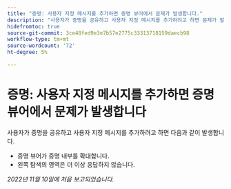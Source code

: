 ```yaml
---
title: "증명: 사용자 지정 메시지를 추가하면 증명 뷰어에서 문제가 발생합니다."
description: "사용자가 증명을 공유하고 사용자 지정 메시지를 추가하려고 하면 문제가 발생합니다."
hidefromtoc: true
source-git-commit: 3ce48fed9e3e7b57e2775c33313718159daecb98
workflow-type: tm+mt
source-wordcount: '72'
ht-degree: 5%

---
```



# 증명: 사용자 지정 메시지를 추가하면 증명 뷰어에서 문제가 발생합니다

<!--This is on both the WF and WFP TOCs-->

사용자가 증명을 공유하고 사용자 지정 메시지를 추가하려고 하면 다음과 같이 발생합니다.

* 증명 뷰어가 증명 내부를 확대합니다.
* 왼쪽 탐색의 영역은 더 이상 응답하지 않습니다.

_2022년 11월 10일에 처음 보고되었습니다._

